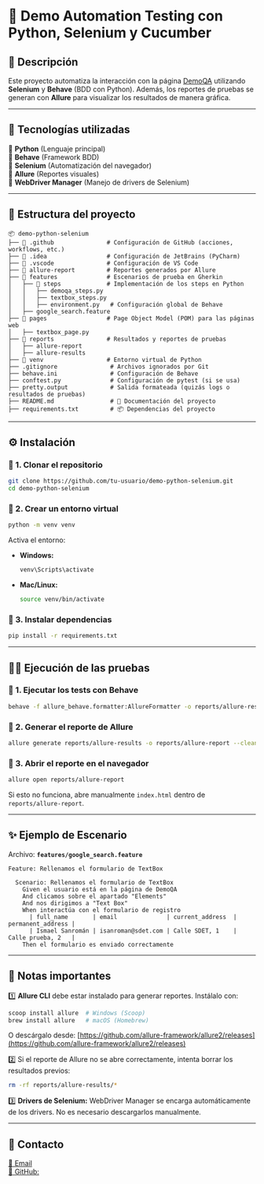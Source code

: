 # 🧪 Demo Automation Testing con Python, Selenium y Cucumber

## 📌 Descripción
Este proyecto automatiza la interacción con la página [DemoQA](https://demoqa.com/) utilizando **Selenium** y **Behave** (BDD con Python). Además, los reportes de pruebas se generan con **Allure** para visualizar los resultados de manera gráfica.

---

## 🚀 Tecnologías utilizadas

🔹 **Python** (Lenguaje principal)  
🔹 **Behave** (Framework BDD)  
🔹 **Selenium** (Automatización del navegador)  
🔹 **Allure** (Reportes visuales)  
🔹 **WebDriver Manager** (Manejo de drivers de Selenium)  

---

## 📂 Estructura del proyecto
```
📦 demo-python-selenium
├── 📂 .github               # Configuración de GitHub (acciones, workflows, etc.)
├── 📂 .idea                 # Configuración de JetBrains (PyCharm)
├── 📂 .vscode               # Configuración de VS Code
├── 📂 allure-report         # Reportes generados por Allure
├── 📂 features              # Escenarios de prueba en Gherkin
│   ├── 📂 steps             # Implementación de los steps en Python
│   │   ├── demoqa_steps.py
│   │   ├── textbox_steps.py
│   │   ├── environment.py   # Configuración global de Behave
│   ├── google_search.feature
├── 📂 pages                 # Page Object Model (POM) para las páginas web
│   ├── textbox_page.py
├── 📂 reports               # Resultados y reportes de pruebas
│   ├── allure-report
│   ├── allure-results
├── 📂 venv                  # Entorno virtual de Python
├── .gitignore               # Archivos ignorados por Git
├── behave.ini               # Configuración de Behave
├── conftest.py              # Configuración de pytest (si se usa)
├── pretty.output            # Salida formateada (quizás logs o resultados de pruebas)
├── README.md                # 📖 Documentación del proyecto
├── requirements.txt         # 📦 Dependencias del proyecto
```

---

## ⚙️ Instalación
### 🔹 1. Clonar el repositorio
```sh
git clone https://github.com/tu-usuario/demo-python-selenium.git
cd demo-python-selenium
```

### 🔹 2. Crear un entorno virtual
```sh
python -m venv venv
```
Activa el entorno:
- **Windows:**  
  ```sh
  venv\Scripts\activate
  ```
- **Mac/Linux:**  
  ```sh
  source venv/bin/activate
  ```

### 🔹 3. Instalar dependencias
```sh
pip install -r requirements.txt
```

---

## 🏃‍♂️ Ejecución de las pruebas
### 🔹 1. Ejecutar los tests con Behave
```sh
behave -f allure_behave.formatter:AllureFormatter -o reports/allure-results
```

### 🔹 2. Generar el reporte de Allure
```sh
allure generate reports/allure-results -o reports/allure-report --clean
```

### 🔹 3. Abrir el reporte en el navegador
```sh
allure open reports/allure-report
```
Si esto no funciona, abre manualmente `index.html` dentro de `reports/allure-report`.

---

## ✨ Ejemplo de Escenario
Archivo: **`features/google_search.feature`**
```gherkin
Feature: Rellenamos el formulario de TextBox

  Scenario: Rellenamos el formulario de TextBox
    Given el usuario está en la página de DemoQA
    And clicamos sobre el apartado "Elements"
    And nos dirigimos a "Text Box"
    When interactúa con el formulario de registro
      | full_name       | email              | current_address  | permanent_address |
      | Ismael Sanromán | isanroman@sdet.com | Calle SDET, 1    | Calle prueba, 2   |
    Then el formulario es enviado correctamente
```

---

## 📌 Notas importantes
1️⃣ **Allure CLI** debe estar instalado para generar reportes. Instálalo con:
   ```sh
   scoop install allure  # Windows (Scoop)
   brew install allure   # macOS (Homebrew)
   ```
   O descárgalo desde: [https://github.com/allure-framework/allure2/releases](https://github.com/allure-framework/allure2/releases)

2️⃣ Si el reporte de Allure no se abre correctamente, intenta borrar los resultados previos:
   ```sh
   rm -rf reports/allure-results/*
   ```

3️⃣ **Drivers de Selenium:** WebDriver Manager se encarga automáticamente de los drivers. No es necesario descargarlos manualmente.

---

## 📌 Contacto
[📧 Email](mailto:ismaelsanromansanchez@gmail.com)  
[🤖 GitHub:](https://github.com/ismaelsanroman) 
